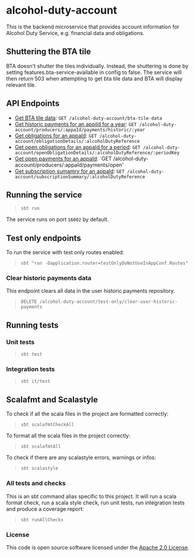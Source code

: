 
# alcohol-duty-account

This is the backend microservice that provides account information for Alcohol Duty Service, e.g. financial data and obligations.

## Shuttering the BTA tile

BTA doesn't shutter the tiles individually. Instead, the shuttering is done by setting features.bta-service-available in config to false. The service will then return 503 when attempting to get bta tile data and BTA will display relevant tile.

## API Endpoints

- [Get BTA tile data](api-docs/get-bta-tile-data.md): `GET /alcohol-duty-account/bta-tile-data`
- [Get historic payments for an appiId for a year](api-docs/historicPayments.md): `GET /alcohol-duty-account/producers/:appaId/payments/historic/:year`
- [Get obligations for an appaId](api-docs/obligationDetails.md): `GET /alcohol-duty-account/obligationDetails/:alcoholDutyReference`
- [Get open obligations for an appaId for a period](api-docs/openObligationDetails.md): `GET /alcohol-duty-account/openObligationDetails/:alcoholDutyReference/:periodKey`
- [Get open payments for an appaId](api-docs/openPayments.md): `GET /alcohol-duty-account/producers/:appaId/payments/open'
- [Get subscription sumamry for an appaId](api-docs/subscriptionSummary.md): `GET /alcohol-duty-account/subscriptionSummary/:alcoholDutyReference`

## Running the service

> `sbt run`
> 
The service runs on port `16002` by default.

## Test only endpoints

To run the service with test only routes enabled:
> `sbt "run -Dapplication.router=testOnlyDoNotUseInAppConf.Routes"`

### Clear historic payments data

This endpoint clears all data in the user historic payments repository.
> `DELETE /alcohol-duty-account/test-only/clear-user-historic-payments`

## Running tests

### Unit tests

> `sbt test`
### Integration tests

> `sbt it/test`
## Scalafmt and Scalastyle

To check if all the scala files in the project are formatted correctly:
> `sbt scalafmtCheckAll`

To format all the scala files in the project correctly:
> `sbt scalafmtAll`

To check if there are any scalastyle errors, warnings or infos:
> `sbt scalastyle`

### All tests and checks
This is an sbt command alias specific to this project. It will run a scala format
check, run a scala style check, run unit tests, run integration tests and produce a coverage report:
> `sbt runAllChecks`

### License

This code is open source software licensed under
the [Apache 2.0 License]("http://www.apache.org/licenses/LICENSE-2.0.html").
